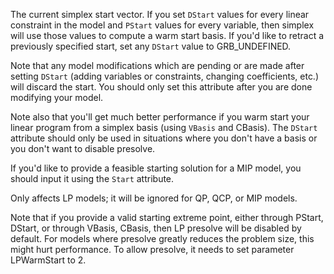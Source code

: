 The current simplex start vector. If you set `DStart` values for every linear constraint in the model and `PStart`
values for every variable, then simplex will use those values to compute a warm start basis. If you'd like to retract a
previously specified start, set any `DStart` value to GRB_UNDEFINED.

Note that any model modifications which are pending or are made after setting `DStart` (adding variables or constraints,
changing coefficients, etc.) will discard the start. You should only set this attribute after you are done modifying
your model.

Note also that you'll get much better performance if you warm start your linear program from a simplex basis (using
`VBasis` and CBasis). The `DStart` attribute should only be used in situations where you don't have a basis or you don't
want to disable presolve.

If you'd like to provide a feasible starting solution for a MIP model, you should input it using the `Start` attribute.

Only affects LP models; it will be ignored for QP, QCP, or MIP models.

Note that if you provide a valid starting extreme point, either through PStart, DStart, or through VBasis, CBasis, then
LP presolve will be disabled by default. For models where presolve greatly reduces the problem size, this might hurt
performance. To allow presolve, it needs to set parameter LPWarmStart to 2.